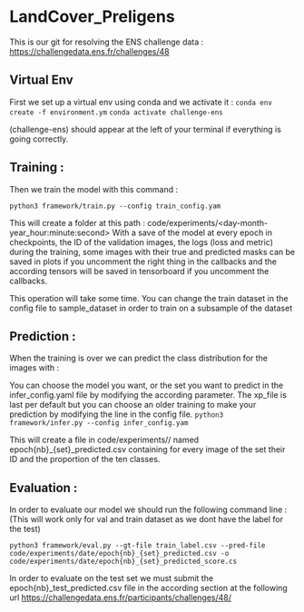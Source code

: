 # LandCover_Preligens

This is our git for resolving the ENS challenge data : https://challengedata.ens.fr/challenges/48


## Virtual Env
First we set up a virtual env using conda and we activate it :
 `conda env create -f environment.ym`
 `conda activate challenge-ens`
 
 (challenge-ens) should appear at the left of your terminal if everything is going correctly.
 
## Training : 
 Then we train the model with this command : 
 
 `python3 framework/train.py --config train_config.yam`
 
 This will create a folder at this path : code/experiments/<day-month-year_hour:minute:second>
 With a save of the model at every epoch in checkpoints, the ID of the validation images, the logs (loss and metric) during the training, some images with their true and predicted masks can be saved in plots if you uncomment the right thing in the callbacks and the according tensors will be saved in tensorboard if you uncomment the callbacks.
 
 This operation will take some time.
 You can change the train dataset in the config file to sample_dataset in order to train on a subsample of the dataset

## Prediction : 
 When the training is over we can predict the class distribution for the images with :
 
  You can choose the model you want, or the set you want to predict in the infer_config.yaml file by modifying the according parameter.
  The xp_file is last per default but you can choose an older training to make your prediction by modifying the line in the config file.
`python3 framework/infer.py --config infer_config.yam`
 
 This will create a file in code/experiments/<date>/ named epoch{nb}_{set}_predicted.csv containing for every image of the set their ID and the proportion of the ten classes.

## Evaluation :
In order to evaluate our model we should run the following command line : (This will work only for val and train dataset as we dont have the label for the test)
    
`python3 framework/eval.py --gt-file train_label.csv --pred-file code/experiments/date/epoch{nb}_{set}_predicted.csv -o code/experiments/date/epoch{nb}_{set}_predicted_score.cs`
    
In order to evaluate on the test set we must submit the epoch{nb}_test_predicted.csv file in the according section at the following url https://challengedata.ens.fr/participants/challenges/48/
